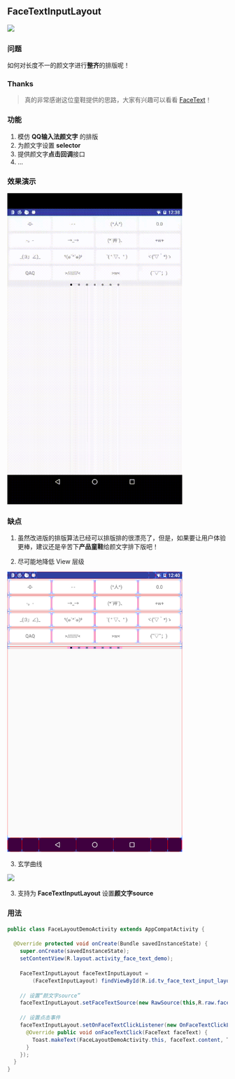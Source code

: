 ## FaceTextInputLayout

[![](https://jitpack.io/v/HelloVass/FaceTextLayout.svg)](https://jitpack.io/#HelloVass/FaceTextLayout)
### 问题
如何对长度不一的颜文字进行**整齐**的排版呢！


### Thanks
> 真的非常感谢这位童鞋提供的思路，大家有兴趣可以看看 [FaceText](https://github.com/songhanghang/FaceText)！

### 功能
1. 模仿 **QQ输入法颜文字** 的排版
2. 为颜文字设置 **selector**
3. 提供颜文字**点击回调**接口 
4. ...


### 效果演示
<img src="./design/face_text_layout_demo.gif" width="400px"/>


### 缺点

1. 虽然改进版的排版算法已经可以排版排的很漂亮了，但是，如果要让用户体验更棒，建议还是辛苦下**产品童鞋**给颜文字排下版吧！

2. 尽可能地降低 View 层级
<img src="./design/View层级.png" width="400px"/>

3. 玄学曲线
<img src="./design/玄学曲线.gif" width="400px"/>

3. 支持为 **FaceTextInputLayout** 设置**颜文字source**


### 用法

```java
public class FaceLayoutDemoActivity extends AppCompatActivity {

  @Override protected void onCreate(Bundle savedInstanceState) {
    super.onCreate(savedInstanceState);
    setContentView(R.layout.activity_face_text_demo);

    FaceTextInputLayout faceTextInputLayout =
        (FaceTextInputLayout) findViewById(R.id.tv_face_text_input_layout);

    // 设置“颜文字source”
    faceTextInputLayout.setFaceTextSource(new RawSource(this,R.raw.face_text));

    // 设置点击事件
    faceTextInputLayout.setOnFaceTextClickListener(new OnFaceTextClickListener() {
      @Override public void onFaceTextClick(FaceText faceText) {
        Toast.makeText(FaceLayoutDemoActivity.this, faceText.content, Toast.LENGTH_SHORT).show();
      }
    });
  }
}

```

